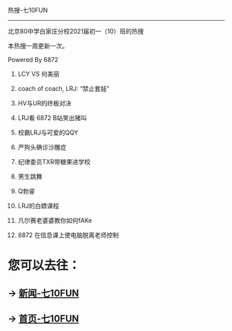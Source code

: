 热搜-七10FUN

------------

北京80中学白家庄分校2021届初一（10）班的热搜

本热搜一周更新一次。

Powered By 6872

1. LCY VS 何美丽

2. coach of coach, LRJ: “禁止套娃”

3. HV与UR的终极对决

4. LRJ看 6872 B站笑出猪叫

5. 校霸LRJ与可爱的QQY

6. 严狗头确诊沙雕症

7. 纪律委员TXR带糖果进学校

8. 男生跳舞

9. Q勃睿

10. LRJ的白嫖课程

11. 凡尔赛老婆婆教你如何fAKe

12. 6872 在信息课上使电脑脱离老师控制

# 您可以去往：

## -> [新闻-七10FUN](https://7jfun.github.io/news)

## -> [首页-七10FUN](https://7jfun.github.io)
